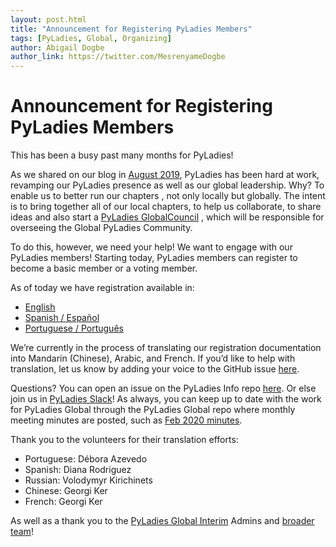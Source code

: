 ```yaml
---
layout: post.html
title: "Announcement for Registering PyLadies Members"
tags: [PyLadies, Global, Organizing]
author: Abigail Dogbe
author_link: https://twitter.com/MesrenyameDogbe
---
```


Announcement for Registering PyLadies Members
=====================

This has been a busy past many months for PyLadies! 

As we shared on our blog in [August 2019]( https://www.pyladies.com/blog/Important-PyLadies-Update/important-pyladies-update/), PyLadies  has been hard at work, revamping our PyLadies presence as well as our global leadership. Why? To enable us to better run our chapters ,   not only locally but globally. 
The intent is to bring together all of our local chapters, to help us collaborate, to share ideas and also start a [PyLadies GlobalCouncil]( https://www.pyladies.com/blog/Help-us-decide-our-PyLadies-Projects-and-PyLadies-Global-Council-Selection-Process/help-us-with-pyladies-project-and-council-selection/) , which will be responsible for overseeing the Global PyLadies Community.

To do this, however, we need your help! We want to engage with our PyLadies members!  Starting today, PyLadies members can register to become a basic member or a voting member.
 
As  of today we have registration available in:

- [English](https://forms.gle/f3M4JUzA7JH48Swo8)
- [Spanish / Español](https://forms.gle/CaDhPsjLgEmrqV7RA)
- [Portuguese / Português](https://forms.gle/9AdTdBr67ikiAFXSA) 

We’re currently in the process of translating our registration documentation into Mandarin (Chinese), Arabic, and French. If you’d like to help with translation, let us know by adding your voice to the GitHub issue [here](https://github.com/pyladies/global-organizing/issues/54).


Questions? You can open an issue on the PyLadies Info repo [here](https://github.com/pyladies/info/blob/master/README.md). Or else join us in [PyLadies Slack](https://slackin.pyladies.com/)! As always, you can keep up to date with the work for PyLadies Global through the PyLadies Global repo where monthly meeting minutes are posted, such as [Feb 2020 minutes]( https://github.com/pyladies/global-organizing/blob/master/notes/2020/13_02_2020.md).

Thank you to the volunteers for their translation efforts:

- Portuguese: Débora Azevedo
- Spanish: Diana Rodriguez
- Russian: Volodymyr Kirichinets
- Chinese: Georgi Ker
- French: Georgi Ker

As well as a thank you to the [PyLadies Global Interim](https://github.com/orgs/pyladies/teams/pyladies-global-admin) Admins and [broader team](https://github.com/orgs/pyladies/teams/pyladies-global-contributors)!